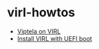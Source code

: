 # virl-howtos

* [Viptela on VIRL](viptela-on-virl/viptela-on-virl.md)
* [Install VIRL with UEFI boot](virl1-uefi/virl1-uefi.md)